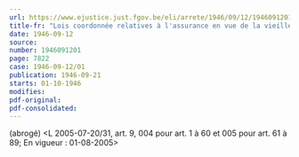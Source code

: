 ```yaml
---
url: https://www.ejustice.just.fgov.be/eli/arrete/1946/09/12/1946091201/justel
title-fr: "Lois coordonnée relatives à l'assurance en vue de la vieillesse et du décès prématuré. - (NOTE : Consultation des versions antérieures à partir du 01-01-1984 et mise à jour au 28-07-2005.)"
date: 1946-09-12
source:
number: 1946091201
page: 7822
case: 1946-09-12/01
publication: 1946-09-21
starts: 01-10-1946
modifies:
pdf-original:
pdf-consolidated:
---
```


(abrogé) <L 2005-07-20/31, art. 9, 004 pour art. 1 à 60 et 005 pour art. 61 à 89;  En vigueur :  01-08-2005>

